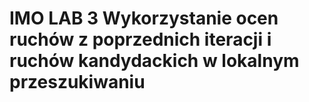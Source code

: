 # IMO LAB 3 Wykorzystanie ocen ruchów z poprzednich iteracji i ruchów kandydackich w lokalnym przeszukiwaniu